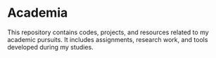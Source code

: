 # Academia

This repository contains codes, projects, and resources related to my academic pursuits. It includes assignments, research work, and tools developed during my studies.
